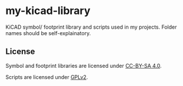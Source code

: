 # my-kicad-library

KiCAD symbol/ footprint library and scripts used in my projects. Folder names should be self-explainatory.

## License

Symbol and footprint libraries are licensed under [CC-BY-SA 4.0](http://creativecommons.org/licenses/by-sa/4.0/).

Scripts are licensed under [GPLv2](https://www.gnu.org/licenses/old-licenses/gpl-2.0.en.html).
